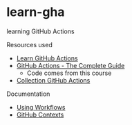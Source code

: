 # learn-gha

learning GitHub Actions

Resources used

* [Learn GitHub Actions](https://docs.github.com/en/actions/learn-github-actions)
* [GitHub Actions - The Complete Guide](https://www.udemy.com/course/github-actions-the-complete-guide/)
  * Code comes from this course
* [Collection GitHub Actions](https://learn.microsoft.com/en-us/collections/n5p4a5z7keznp5)


Documentation

* [Using Workflows](https://docs.github.com/en/actions/using-workflows)
* [GitHub Contexts](https://docs.github.com/en/actions/learn-github-actions/contexts)
